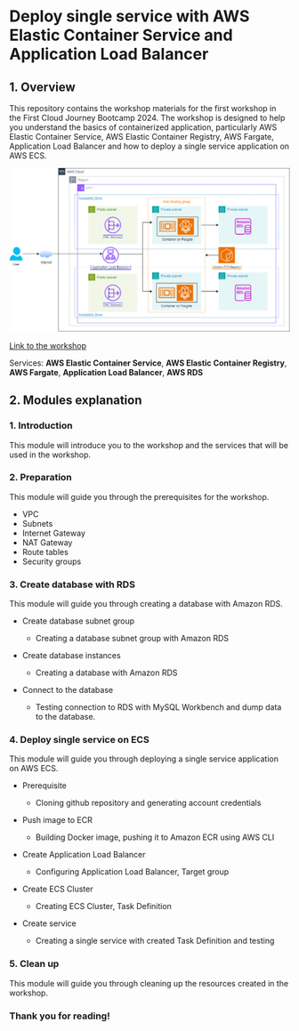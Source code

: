 # Deploy single service with AWS Elastic Container Service and Application Load Balancer

## 1. Overview
This repository contains the workshop materials for the first workshop in the First Cloud Journey Bootcamp 2024. The workshop is designed to help you understand the basics of containerized application, particularly AWS Elastic Container Service, AWS Elastic Container Registry, AWS Fargate, Application Load Balancer and how to deploy a single service application on AWS ECS.

![Architecture](static/images/Workshop.png)

[Link to the workshop]([Workshop01/Workshop01.md](https://stillxthahn-workshop-01.vercel.app/))

Services: **AWS Elastic Container Service**, **AWS Elastic Container Registry**, **AWS Fargate**, **Application Load Balancer**, **AWS RDS**

## 2. Modules explanation
### 1. Introduction
   
This module will introduce you to the workshop and the services that will be used in the workshop.

### 2. Preparation

This module will guide you through the prerequisites for the workshop.

- VPC
- Subnets
- Internet Gateway
- NAT Gateway
- Route tables
- Security groups

### 3. Create database with RDS

This module will guide you through creating a database with Amazon RDS.

- Create database subnet group

  - Creating a database subnet group with Amazon RDS
- Create database instances
  - Creating a database with Amazon RDS
- Connect to the database
  - Testing connection to RDS with MySQL Workbench and dump data to the database.

### 4. Deploy single service on ECS

This module will guide you through deploying a single service application on AWS ECS.

- Prerequisite

  - Cloning github repository and generating account credentials
- Push image to ECR
  - Building Docker image, pushing it to Amazon ECR using AWS CLI
- Create Application Load Balancer
  - Configuring Application Load Balancer, Target group
- Create ECS Cluster
  - Creating ECS Cluster, Task Definition
- Create service
  - Creating a single service with created Task Definition and testing

### 5. Clean up

This module will guide you through cleaning up the resources created in the workshop.

### Thank you for reading!